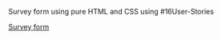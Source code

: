 Survey form using pure HTML and CSS using #16User-Stories

[Survey form](https://codepen.io/hello_im_kvy/pen/LYzZNZy)
